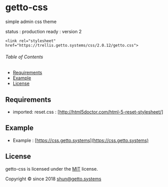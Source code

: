 # getto-css

simple admin css theme

status : production ready : version 2

```
<link rel="stylesheet" href="https://trellis.getto.systems/css/2.0.12/getto.css">
```


###### Table of Contents

- [Requirements](#Requirements)
- [Example](#Example)
- [License](#License)

<a id="Requirements"></a>
## Requirements

- imported: reset.css : [http://html5doctor.com/html-5-reset-stylesheet/]


<a id="Example"></a>
## Example

* Example : [https://css.getto.systems](https://css.getto.systems)


<a id="License"></a>
## License

getto-css is licensed under the [MIT](LICENSE) license.

Copyright &copy; since 2018 shun@getto.systems
